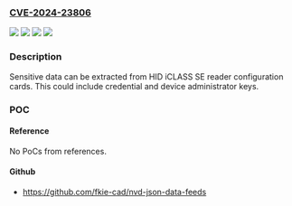 ### [CVE-2024-23806](https://cve.mitre.org/cgi-bin/cvename.cgi?name=CVE-2024-23806)
![](https://img.shields.io/static/v1?label=Product&message=HID%20iCLASS%20SE%20reader%20configuration%20cards&color=blue)
![](https://img.shields.io/static/v1?label=Product&message=OMNIKEY%20Secure%20Elements%20reader%20configuration%20cards&color=blue)
![](https://img.shields.io/static/v1?label=Version&message=%3D%20All%20&color=brighgreen)
![](https://img.shields.io/static/v1?label=Vulnerability&message=CWE-287%20Improper%20Authorization&color=brighgreen)

### Description

Sensitive data can be extracted from HID iCLASS SE reader configuration cards. This could include credential and device administrator keys.

### POC

#### Reference
No PoCs from references.

#### Github
- https://github.com/fkie-cad/nvd-json-data-feeds

